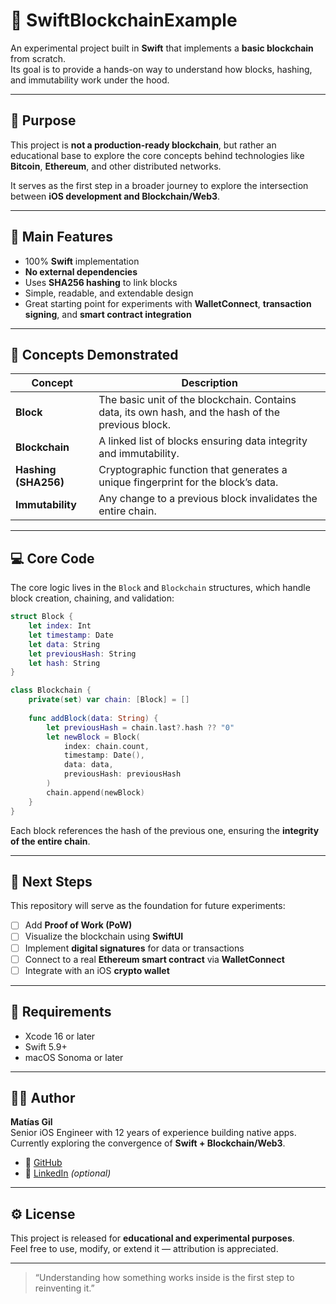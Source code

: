 # 🧱 SwiftBlockchainExample

An experimental project built in **Swift** that implements a **basic blockchain** from scratch.  
Its goal is to provide a hands-on way to understand how blocks, hashing, and immutability work under the hood.

---

## 🎯 Purpose

This project is **not a production-ready blockchain**, but rather an educational base to explore the core concepts behind technologies like **Bitcoin**, **Ethereum**, and other distributed networks.

It serves as the first step in a broader journey to explore the intersection between **iOS development and Blockchain/Web3**.

---

## 🧩 Main Features

- 100% **Swift** implementation  
- **No external dependencies**  
- Uses **SHA256 hashing** to link blocks  
- Simple, readable, and extendable design  
- Great starting point for experiments with **WalletConnect**, **transaction signing**, and **smart contract integration**

---

## 🧠 Concepts Demonstrated

| Concept | Description |
|----------|--------------|
| **Block** | The basic unit of the blockchain. Contains data, its own hash, and the hash of the previous block. |
| **Blockchain** | A linked list of blocks ensuring data integrity and immutability. |
| **Hashing (SHA256)** | Cryptographic function that generates a unique fingerprint for the block’s data. |
| **Immutability** | Any change to a previous block invalidates the entire chain. |

---

## 💻 Core Code

The core logic lives in the `Block` and `Blockchain` structures, which handle block creation, chaining, and validation:

```swift
struct Block {
    let index: Int
    let timestamp: Date
    let data: String
    let previousHash: String
    let hash: String
}
```

```swift
class Blockchain {
    private(set) var chain: [Block] = []
    
    func addBlock(data: String) {
        let previousHash = chain.last?.hash ?? "0"
        let newBlock = Block(
            index: chain.count,
            timestamp: Date(),
            data: data,
            previousHash: previousHash
        )
        chain.append(newBlock)
    }
}
```

Each block references the hash of the previous one, ensuring the **integrity of the entire chain**.

---

## 🧭 Next Steps

This repository will serve as the foundation for future experiments:

- [ ] Add **Proof of Work (PoW)**
- [ ] Visualize the blockchain using **SwiftUI**
- [ ] Implement **digital signatures** for data or transactions
- [ ] Connect to a real **Ethereum smart contract** via **WalletConnect**
- [ ] Integrate with an iOS **crypto wallet**

---

## 🧰 Requirements

- Xcode 16 or later  
- Swift 5.9+  
- macOS Sonoma or later  

---

## 👨‍💻 Author

**Matías Gil**  
Senior iOS Engineer with 12 years of experience building native apps.  
Currently exploring the convergence of **Swift + Blockchain/Web3**.

- 🐙 [GitHub](https://github.com/tuusuario)  
- 💼 [LinkedIn](https://linkedin.com/in/tuusuario) *(optional)*

---

## ⚙️ License

This project is released for **educational and experimental purposes**.  
Feel free to use, modify, or extend it — attribution is appreciated.

---

> “Understanding how something works inside is the first step to reinventing it.”
